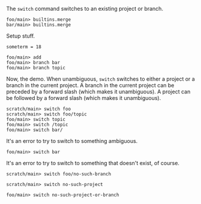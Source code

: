 The `switch` command switches to an existing project or branch.

```ucm:hide
foo/main> builtins.merge
bar/main> builtins.merge
```

Setup stuff.

```unison
someterm = 18
```

```ucm
foo/main> add
foo/main> branch bar
foo/main> branch topic
```

Now, the demo. When unambiguous, `switch` switches to either a project or a branch in the current project. A branch in
the current project can be preceded by a forward slash (which makes it unambiguous). A project can be followed by a
forward slash (which makes it unambiguous).

```ucm
scratch/main> switch foo
scratch/main> switch foo/topic
foo/main> switch topic
foo/main> switch /topic
foo/main> switch bar/
```

It's an error to try to switch to something ambiguous.

```ucm:error
foo/main> switch bar
```

It's an error to try to switch to something that doesn't exist, of course.

```ucm:error
scratch/main> switch foo/no-such-branch
```

```ucm:error
scratch/main> switch no-such-project
```

```ucm:error
foo/main> switch no-such-project-or-branch
```
